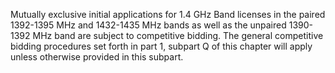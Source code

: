 Mutually exclusive initial applications for 1.4 GHz Band licenses in the paired 1392-1395 MHz and 1432-1435 MHz bands as well as the unpaired 1390-1392 MHz band are subject to competitive bidding. The general competitive bidding procedures set forth in part 1, subpart Q of this chapter will apply unless otherwise provided in this subpart.

